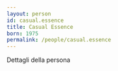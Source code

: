 ```yaml
---
layout: person
id: casual.essence
title: Casual Essence
born: 1975
permalink: /people/casual.essence
---
```


Dettagli della persona 